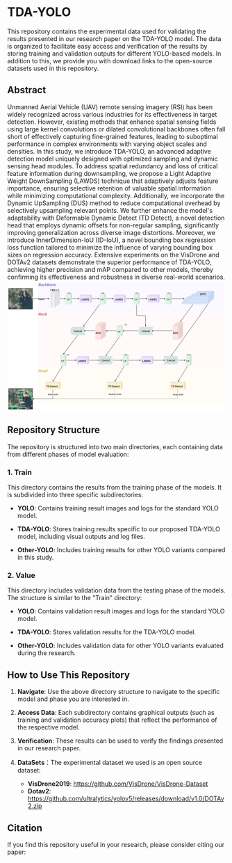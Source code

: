 # TDA-YOLO

This repository contains the experimental data used for validating the results presented in our research paper on the TDA-YOLO model. The data is organized to facilitate easy access and verification of the results by storing training and validation outputs for different YOLO-based models. In addition to this, we provide you with download links to the open-source datasets used in this repository.
## Abstract
Unmanned Aerial Vehicle (UAV) remote sensing imagery (RSI) has been widely recognized across various industries for its effectiveness in target detection. However, existing methods that enhance spatial sensing fields using large kernel convolutions or dilated convolutional backbones often fall short of effectively capturing fine-grained features, leading to suboptimal performance in complex environments with varying object scales and densities. In this study, we introduce TDA-YOLO, an advanced adaptive detection model uniquely designed with optimized sampling and dynamic sensing head modules. To address spatial redundancy and loss of critical feature information during downsampling, we propose a Light Adaptive Weight DownSampling (LAWDS) technique that adaptively adjusts feature importance, ensuring selective retention of valuable spatial information while minimizing computational complexity. Additionally, we incorporate the Dynamic UpSampling (DUS) method to reduce computational overhead by selectively upsampling relevant points. We further enhance the model's adaptability with Deformable Dynamic Detect (TD Detect), a novel detection head that employs dynamic offsets for non-regular sampling, significantly improving generalization across diverse image distortions. Moreover, we introduce InnerDimension-IoU (ID-IoU), a novel bounding box regression loss function tailored to minimize the influence of varying bounding box sizes on regression accuracy. Extensive experiments on the VisDrone and DOTAv2 datasets demonstrate the superior performance of TDA-YOLO, achieving higher precision and mAP compared to other models, thereby confirming its effectiveness and robustness in diverse real-world scenarios.
![Overview of the structure of TDA-YOLO](/images/TDA-YOLO.png)

## Repository Structure

The repository is structured into two main directories, each containing data from different phases of model evaluation:

### 1. Train

This directory contains the results from the training phase of the models. It is subdivided into three specific subdirectories:

- **YOLO**: Contains training result images and logs for the standard YOLO model.
  
- **TDA-YOLO**: Stores training results specific to our proposed TDA-YOLO model, including visual outputs and log files.
  
- **Other-YOLO**: Includes training results for other YOLO variants compared in this study.

### 2. Value

This directory includes validation data from the testing phase of the models. The structure is similar to the "Train" directory:

- **YOLO**: Contains validation result images and logs for the standard YOLO model.
  
- **TDA-YOLO**: Stores validation results for the TDA-YOLO model.
  
- **Other-YOLO**: Includes validation data for other YOLO variants evaluated during the research.

## How to Use This Repository

1. **Navigate**: Use the above directory structure to navigate to the specific model and phase you are interested in.
   
2. **Access Data**: Each subdirectory contains graphical outputs (such as training and validation accuracy plots) that reflect the performance of the respective model.

3. **Verification**: These results can be used to verify the findings presented in our research paper.

4. **DataSets**：The experimental dataset we used is an open source dataset:
   - **VisDrone2019**: https://github.com/VisDrone/VisDrone-Dataset
   - **Dotav2**: https://github.com/ultralytics/yolov5/releases/download/v1.0/DOTAv2.zip

## Citation

If you find this repository useful in your research, please consider citing our paper:

